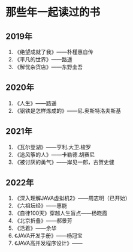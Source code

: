 # 那些年一起读过的书
## 2019年
1. 《绝望成就了我》——朴槿惠自传
2. 《平凡的世界》——路遥
3. 《解忧杂货店》——东野圭吾
## 2020年
1. 《人生》——路遥
2. 《钢铁是怎样炼成的》——尼.奥斯特洛夫斯基
## 2021年
1. 《瓦尔登湖》——亨利.大卫.梭罗
2. 《追风筝的人》——卡勒德.胡赛尼
3. 《被讨厌的勇气》——岸见一郎，古贺史健
## 2022年
1. 《深入理解JAVA虚拟机2》——周志明（已开始）
2. 《六祖坛经》——惠能
3. 《自律100天》穿越人生盲点——杨晓霞
4. 《北京折叠》——郝景芳
5. 《活着》——余华
6. 《JAVA开发手册》——杨冠宝
7. 《JAVA高并发程序设计》——